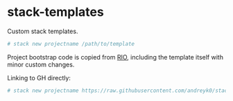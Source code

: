 # stack-templates

Custom stack templates.

```bash
# stack new projectname /path/to/template
```

Project bootstrap code is copied from [RIO](https://github.com/commercialhaskell/rio/tree/master/etc),
including the template itself with minor custom changes.


Linking to GH directly:

```bash
# stack new projectname https://raw.githubusercontent.com/andreyk0/stack-templates/master/rio-app.hsfiles
```
